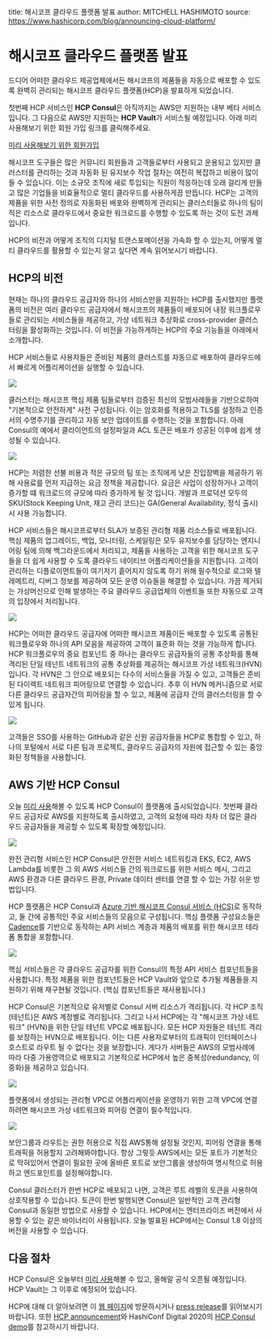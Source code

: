 title: 해시코프 클라우드 플랫폼 발표
author: MITCHELL HASHIMOTO
source: https://www.hashicorp.com/blog/announcing-cloud-platform/

# 해시코프 클라우드 플랫폼 발표

드디어 어떠한 클라우드 제공업체에서든 해시코프의 제품들을 자동으로 배포할 수 있도록 완벽히 관리되는 해시코프 클라우드 플랫폼(HCP)을 발표하게 되었습니다.

첫번째 HCP 서비스인 **HCP Consul**은 아직까지는 AWS만 지원하는 내부 베타 서비스입니다. 그 다음으로 AWS만 지원하는 **HCP Vault**가 서비스될 예정입니다. 아래 미리 사용해보기 위한 회원 가입 링크를 클릭해주세요.

[미리 사용해보기 위한 회원가입](https://www.hashicorp.com/cloud-platform/request-access)

해시코프 도구들은 많은 커뮤니티 회원들과 고객들로부터 사용되고 운용되고 있지만 클러스터를 관리하는 것과 자동화 된 유지보수 작업 절차는 여전히 복잡하고 비용이 많이 들 수 있습니다. 이는 소규모 조직에 새로 투입되는 직원이 적응하는데 오래 걸리게 만들고 많은 기업들을 비효율적으로 멀티 클라우드를 사용하게끔 만듭니다. HCP는 고객의 제품을 위한 사전 정의로 자동화된 배포와 완벽하게 관리되는 클러스터들로 하나의 팀이 적은 리소스로 클라우드에서 중요한 워크로드를 수행할 수 있도록 하는 것이 도전 과제입니다. 

HCP의 비전과 어떻게 조직의 디지털 트랜스포메이션을 가속화 할 수 있는지, 어떻게 멀티 클라우드를 활용할 수 있는지 알고 싶다면 계속 읽어보시기 바랍니다.

## HCP의 비전

현재는 하나의 클라우드 공급자와 하나의 서비스만을 지원하는 HCP를 출시했지만 플랫폼의 비전은 여러 클라우드 공급자에서 해시코프의 제품들이 배포되어 내장 워크플로우들로 관리되는 서비스들을 제공하고, 가상 네트워크 추상화로 cross-provider 클러스터링을 활성화하는 것입니다. 이 비전을 가능하게하는 HCP의 주요 기능들을 아래에서 소개합니다. 

HCP 서비스들로 사용자들은 준비된 제품의 클러스트를 자동으로 배포하여 클라우드에서 빠르게 어플리케이션을 실행할 수 있습니다.

![](https://www.datocms-assets.com/2885/1592602025-consulcreateshort.gif?fit=max&fm=gif&q=80&w=2000)

클러스터는 해시코프 핵심 제품 팀들로부터 검증된 최신의 모범사례들을 기반으로하여 "기본적으로 안전하게" 사전 구성됩니다. 이는 암호화를 적용하고 TLS를 설정하고 인증서의 수명주기를 관리하고 자동 보안 업데이트를 수행하는 것을 포함합니다. 아래 Consul의 예에서 클라이언트의 설정파일과 ACL 토큰은 배포가 성공된 이후에 쉽게 생성될 수 있습니다.

![](https://www.datocms-assets.com/2885/1592672094-consul-config2.png?fit=max&fm=png&q=80&w=2000)

HCP는 저렴한 선불 비용과 적은 규모의 팀 또는 조직에게 낮은 진입장벽을 제공하기 위해 사용료를 먼저 지급하는 요금 정책을 제공합니다. 요금은 사업이 성장하거나 고객이 증가할 떄 워크로드의 규모에 따라 증가하게 될 것 입니다. 개발과 프로덕션 모두의 SKU(Stock Keeping Unit, 재고 관리 코드)는 GA(General Availability, 정식 출시) 시 사용 가능합니다.

HCP 서비스들은 해시코프로부터 SLA가 보증된 관리형 제품 리소스들로 배포됩니다. 핵심 제품의 업그레이드, 백업, 모니터링, 스케일링은 모두 유지보수를 담당하는 엔지니어링 팀에 의해 백그라운드에서 처리되고, 제품을 사용하는 고객을 위한 해시코프 도구들을 더 쉽게 사용할 수 도록 클라우드 네이티브 어플리케이션들을 지원합니다. 고객이 관리하는 디플로이먼트들이 여기저기 흩어지지 않도록 하기 위해 필수적으로 로그와 텔레메트리, 디버그 정보를 제공하여 모든 운영 이슈들을 해결할 수 있습니다. 가끔 제거되는 가상머신으로 인해 발생하는 주요 클라우드 공급업체의 이벤트들 또한 자동으로 고객의 입장에서 처리됩니다.

![](https://www.datocms-assets.com/2885/1592602085-fully-managed-status.png?fit=max&fm=png&q=80&w=2000)

HCP는 어떠한 클라우드 공급자에 어떠한 해시코프 제품이든 배포할 수 있도록 공통된 워크플로우와 하나의 API 모음을 제공하여 고객이 표준화 하는 것을 가능하게 합니다. HCP 워크플로우의 중요 컴포넌트 중 하나는 클라우드 공급자들의 공통 추상화를 통해 격리된 단일 테넌트 네트워크의 공통 추상화를 제공하는 해시코프 가상 네트워크(HVN) 입니다. 각 HVN은 그 안으로 배포되는 다수의 서비스들을 가질 수 있고, 고객들은 준비된 다이렉트 네트워크 피어링으로 연결할 수 있습니다. 추후 이 HVN 메커니즘으로 서로 다른 클라우드 공급자간의 피어링을 할 수 있고, 제품에 공급자 간의 클러스터링을 할 수 있게 됩니다.

![](https://www.datocms-assets.com/2885/1592602051-createhvnshort.gif?fit=max&fm=gif&q=80&w=2000)

고객들은 SSO를 사용하는 GitHub과 같은 신원 공급자들을 HCP로 통합할 수 있고, 하나의 포털에서 서로 다른 팀과 프로젝트, 클라우드 공급자의 자원에 접근할 수 있는 중앙화된 정책들을 사용합니다.

## AWS 기반 HCP Consul

오늘 [미리 사용](https://www.hashicorp.com/cloud-platform/request-access)해볼 수 있도록 HCP Consul이 플랫폼에 출시되었습니다. 첫번째 클라우드 공급자로 AWS를 지원하도록 출시하였고, 고객의 요청에 따라 차차 더 많은 클라우드 공급자들을 제공할 수 있도록 확장할 예정입니다.

![](https://www.datocms-assets.com/2885/1592605691-hcp-consul-in-blog.png?fit=max&fm=png&q=80&w=2000)

완전 관리형 서비스인 HCP Consul은 안전한 서비스 네트워킹과 EKS, EC2, AWS Lambda를 비롯한 그 외 AWS 서비스들 간의 워크로드를 위한 서비스 메시, 그리고 AWS 환경과 다른 클라우드 환경, Private 데이터 센터를 연결 할 수 있는 가장 쉬운 방법입니다.

HCP 플랫폼은 HCP Consul과 [Azure 기반 해시코프 Consul 서비스 (HCS)](https://www.hashicorp.com/hcs)로 동작하고, 둘 간에 공통적인 주요 서비스들의 모음으로 구성됩니다. 핵심 플랫폼 구성요소들은 [Cadence](https://github.com/uber/cadence)를 기반으로 동작하는 API 서비스 계층과 제품의 배포를 위한 해시코프 테라폼 통합을 포함합니다.
 
![](https://www.datocms-assets.com/2885/1592602092-hcp-architecture.png?fit=max&fm=png&q=80&w=2000)

핵심 서비스들은 각 클라우드 공급자를 위한 Consul의 특정 API 서비스 컴포넌트들을 사용합니다. 특정 제품을 위한 컴포넌트들은 HCP Vault와 앞으로 추가될 제품들을 지원하기 위해 재구현될 것입니다. (핵심 컴포넌트들은 재사용됩니다.)

HCP Consul은 기본적으로 유저별로 Consul 서버 리소스가 격리됩니다. 각 HCP 조직(테넌트)은 AWS 계정별로 격리됩니다. 그리고 나서 HCP에는 각 "해시코프 가상 네트워크" (HVN)을 위한 단일 테넌트 VPC로 배포됩니다. 모든 HCP 자원들은 테넌트 격리를 보장하는 HVN으로 배포됩니다. 이는 다른 사용자로부터의 트래픽이 인터페이스나 호스트로 라우트 될 수 없다는 것을 보장합니다. 게다가 서버들은 AWS의 모범사례에 따라 다중 가용영역으로 배포되고 기본적으로 HCP에서 높은 중복성(redundancy, 이중화)을 제공하고 있습니다.

![](https://www.datocms-assets.com/2885/1592602096-hcp-consul-on-aws-deployment-pattern.png?fit=max&fm=png&q=80&w=2000)

플랫폼에서 생성되는 관리형 VPC로 어플리케이션을 운영하기 위한 고객 VPC에 연결하려면 해시코프 가상 네트워크와 피어링 연결이 필수적입니다.

![](https://www.datocms-assets.com/2885/1592602102-peeringshort.gif?fit=max&fm=gif&q=80&w=2000)

보안그룹과 라우트는 권한 허용으로 직접 AWS통해 설정될 것인지, 피어링 연결을 통해 트래픽을 허용할지 고려해봐야합니다. 항상 그렇듯 AWS에서는 모든 포트가 기본적으로 막혀있어서 연결이 필요한 곳에 올바른 포트로 보안그룹을 생성하여 명시적으로 허용하고 엔드포인트를 설정해야합니다.

Consul 클러스터가 한번 HCP로 배포되고 나면, 고객은 루트 레벨의 토큰을 사용하여 상호작용할 수 있습니다. 토큰이 한번 발행되면 Consul은 일반적인 고객 관리형 Consul과 동일한 방법으로 사용할 수 있습니다. HCP에서는 엔터프라이즈 버전에서 사용할 수 있는 같은 바이너리이 사용됩니다. 오늘 발표된 HCP에서는 Consul 1.8 이상의 버전을 사용할 수 있습니다.

## 다음 절차

HCP Consul은 오늘부터 [미리 사용](https://www.hashicorp.com/cloud-platform/request-access)해볼 수 있고, 올해말 공식 오픈될 예정입니다. HCP Vault는 그 이후로 예정되어 있습니다.

HCP에 대해 더 알아보려면 이 [웹 페이지](https://www.hashicorp.com/cloud-platform)에 방문하시거나 [press release](https://www.globenewswire.com/NewsRoom/ReleaseNg/3556566)를 읽어보시기 바랍니다. 또한 [HCP announcement](https://www.hashicorp.com/resources/hashiconf-digital-keynote-hashicorp-cloud-platform-announcement)와 HashiConf Digital 2020의 [HCP Consul demo](https://www.hashicorp.com/resources/hashicorp-cloud-platform-consul-hashiconf-keynote-demo)를 참고하시기 바랍니다.